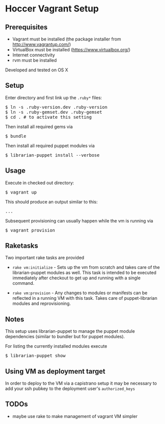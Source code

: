 # Hoccer Vagrant Setup

## Prerequisites

* Vagrant must be installed (the package installer from http://www.vagrantup.com/)
* VirtualBox must be installed (https://www.virtualbox.org/)
* Internet connectivity
* rvm must be installed

Developed and tested on OS X

## Setup

Enter directory and first link up the `.ruby*` files:

<pre>
$ ln -s .ruby-version.dev .ruby-version
$ ln -s .ruby-gemset.dev .ruby-gemset
$ cd . # to activate this setting
</pre>

Then install all required gems via

<pre>
$ bundle
</pre>

Then install all required puppet modules via

<pre>
$ librarian-puppet install --verbose
</pre>


## Usage

Execute in checked out directory:
<pre>
$ vagrant up
</pre>

This should produce an output similar to this:

<pre>
...
</pre>

Subsequent provisioning can usually happen while the vm is running via

<pre>
$ vagrant provision
</pre>

## Raketasks

Two important rake tasks are provided

* `rake vm:initialize` - Sets up the vm from scratch and takes care of the librarian-puppet modules as well. This task is intended to be executed immediately after checkout to get up and running with a single command.

* `rake vm:provision` - Any changes to modules or manifests can be reflected in a running VM with this task. Takes care of puppet-librarian modules and reprovisioning.

## Notes

This setup uses librarian-puppet to manage the puppet module dependencies (similar to bundler but for puppet modules).

For listing the currently installed modules execute

<pre>
$ librarian-puppet show
</pre>

## Using VM as deployment target

In order to deploy to the VM via a capistrano setup it may be necessary to
add your ssh pubkey to the deployment user's `authorized_keys`

## TODOs

* maybe use rake to make management of vagrant VM simpler
